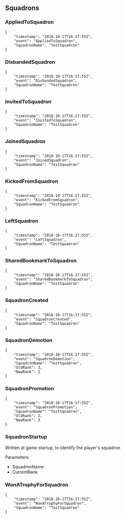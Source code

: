 ## Squadrons

### AppliedToSquadron

```
{
    "timestamp": "2018-10-17T16:17:55Z",
    "event": "AppliedToSquadron",
    "SquadronName": "TestSquadron"
}
```

### DisbandedSquadron

```
{
    "timestamp": "2018-10-17T16:17:55Z",
    "event": "DisbandedSquadron",
    "SquadronName": "TestSquadron"
}
```

### InvitedToSquadron

```
{
    "timestamp": "2018-10-17T16:17:55Z",
    "event": "InvitedToSquadron",
    "SquadronName": "TestSquadron"
}
```

### JoinedSquadron

```
{
    "timestamp": "2018-10-17T16:17:55Z",
    "event": "JoinedSquadron",
    "SquadronName": "TestSquadron"
}
```

### KickedFromSquadron

```
{
    "timestamp": "2018-10-17T16:17:55Z",
    "event": "KickedFromSquadron",
    "SquadronName": "TestSquadron"
}
```

### LeftSquadron

```
{
    "timestamp": "2018-10-17T16:17:55Z",
    "event": "LeftSquadron",
    "SquadronName": "TestSquadron"
}
```

### SharedBookmarkToSquadron

```
{
    "timestamp": "2018-10-17T16:17:55Z",
    "event": "SharedBookmarkToSquadron",
    "SquadronName": "TestSquadron"
}
```

### SquadronCreated

```
{
    "timestamp": "2018-10-17T16:17:55Z",
    "event": "SquadronCreated",
    "SquadronName": "TestSquadron"
}
```

### SquadronDemotion

```
{
    "timestamp": "2018-10-17T16:17:55Z",
    "event": "SquadronDemotion",
    "SquadronName": "TestSquadron",
    "OldRank": 3,
    "NewRank": 2
}
```

### SquadronPromotion

```
{
    "timestamp": "2018-10-17T16:17:55Z",
    "event": "SquadronPromotion",
    "SquadronName": "TestSquadron",
    "OldRank": 2,
    "NewRank": 3
}
```

### SquadronStartup

Written at game startup, to identify the player's squadron

Parameters:

- SquadronName
- CurrentRank


### WonATrophyForSquadron

```
{
    "timestamp": "2018-10-17T16:17:55Z",
    "event": "WonATrophyForSquadron",
    "SquadronName": "TestSquadron"
}
```